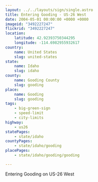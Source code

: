 ```yaml
---
layout: ../../layouts/sign/single.astro
title: Entering Gooding - US-26 West
date: 2004-05-01 00:00:00 +0000 +0000
imageid: "3492227247"
flickrid: "3492227247"
location:
    latitude: 42.92393750344295
    longitude: -114.6982955932617
country:
    name: United States
    slug: united-states
state:
    name: Idaho
    slug: idaho
county:
    name: Gooding County
    slug: gooding
place:
    name: Gooding
    slug: gooding
tags:
    - big-green-sign
    - speed-limit
    - city-limits
highway:
    - us26
statePages:
    - state/idaho
countyPages:
    - state/idaho/gooding
placePages:
    - state/idaho/gooding/gooding

---
```

Entering Gooding on US-26 West
